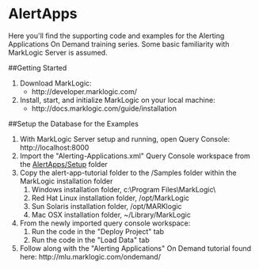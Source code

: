 # AlertApps
Here you'll find the supporting code and examples for the Alerting Applications On Demand training series.  Some basic familiarity with MarkLogic Server is assumed.

##Getting Started
<ol>
<li>Download MarkLogic:
  <ul>
    <li>http://developer.marklogic.com/
  </ul>
<li>Install, start, and initialize MarkLogic on your local machine:
  <ul>
    <li>http://docs.marklogic.com/guide/installation
  </ul>
</ol>
##Setup the Database for the Examples
<ol>
<li>With MarkLogic Server setup and running, open Query Console:  http://localhost:8000
<li>Import the "Alerting-Applications.xml" Query Console workspace from the <a href="https://github.com/MarkLogicUniversity/OnDemand/tree/master/AlertApps/Setup">AlertApps/Setup</a> folder
<li>Copy the alert-app-tutorial folder to the /Samples folder within the MarkLogic installation folder
  <ol>
    <li>Windows installation folder, c:\Program Files\MarkLogic\
    <li>Red Hat Linux installation folder, /opt/MarkLogic
    <li>Sun Solaris installation folder, /opt/MARKlogic
    <li>Mac OSX installation folder, ~/Library/MarkLogic
  </ol>
<li>From the newly imported query console workspace:
  <ol>
    <li>Run the code in the "Deploy Project" tab
    <li>Run the code in the "Load Data" tab
  </ol>
<li>Follow along with the "Alerting Applications" On Demand tutorial found here:  http://mlu.marklogic.com/ondemand/
</ol>
